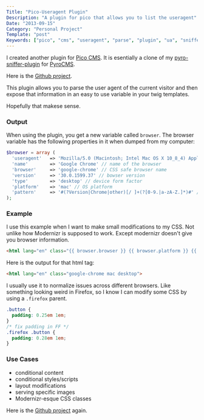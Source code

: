 ```yaml
---
Title: "Pico-Useragent Plugin"
Description: "A plugin for pico that allows you to list the useragent"
Date: "2013-09-15"
Category: "Personal Project"
Template: "post"
Keywords: ["pico", "cms", "useragent", "parse", "plugin", "ua", "sniffer", "twig", "templates", "conditional", "modernizr"]
---
```


I created another plugin for [Pico CMS](http://pico.dev7studios.com/). It is esentially a clone of my [pyro-sniffer-plugin](http://ohdoylerules.com/personal-project/pyrocms-ua-sniffer-plugin) for [PyroCMS](http://pyrocms.com "Pyro CMS Homepage").

Here is the [Github project](https://github.com/james2doyle/pico_useragent).

This plugin allows you to parse the user agent of the current visitor and then expose that information in an easy to use variable in your twig templates.

Hopefully that makese sense.

### Output

When using the plugin, you get a new variable called `browser`. The browser variable has the following properties in it when dumped from my computer:

```php
$browser = array (
  'useragent'   => 'Mozilla/5.0 (Macintosh; Intel Mac OS X 10_8_4) AppleWebKit/537.36 (KHTML, like Gecko) Chrome/30.0.1599.37 Safari/537.36' // full ua string
  'name'        => 'Google Chrome' // name of the browser
  'browser'     => 'google-chrome' // CSS safe browser name
  'version'     => '30.0.1599.37' // bowser version
  'type'        => 'desktop' // device form factor
  'platform'    => 'mac' // OS platform
  'pattern'     => '#(?Version|Chrome|other)[/ ]+(?[0-9.|a-zA-Z.]*)#' // match pattern
);
```

### Example

I use this example when I want to make small modifications to my CSS. Not unlike how Modernizr is supposed to work. Except modernizr doesn't give you browser information.

```html
<html lang="en" class="{{ browser.browser }} {{ browser.platform }} {{ browser.type }}">
```

Here is the output for that html tag:

```html
<html lang="en" class="google-chrome mac desktop">
```

I usually use it to normalize issues across different browsers. Like something looking weird in Firefox, so I know I can modify some CSS by using a `.firefox` parent.

```css
.button {
  padding: 0.25em 1em;
}
/* fix padding in FF */
.firefox .button {
  padding: 0.28em 1em;
}
```

### Use Cases

* conditional content
* conditional styles/scripts
* layout modifications
* serving specific images
* Modernizr-esque CSS classes

Here is the [Github project](https://github.com/james2doyle/pico_useragent) again.
